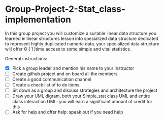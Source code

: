 # Group-Project-2-Stat_class-implementation
In this group project you will customize a suitable linear data structure you  learned in linear structures lesson into specialized data structure dedicated to represent highly duplicated numeric data. your specialized data structure will offer Θ ( 1 )time access to some simple and vital statistics. 

General instructions:

- [x] Pick a group leader and mention his name to your instructor 
- [ ] Create github project and on board all the members
- [ ] Create a good communication channel
- [ ] Create a check list of to do items
- [ ] Sit down as a group and discuss strategies and architecture the project
- [ ] Draw your UML digram, both your Simple_stat class UML and entire class interaction UML: you will earn a significant amount of credit for this
- [ ] Ask for help and offer help: speak out if you need help
